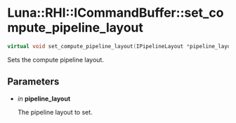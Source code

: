 # Luna::RHI::ICommandBuffer::set_compute_pipeline_layout

```c++
virtual void set_compute_pipeline_layout(IPipelineLayout *pipeline_layout)=0
```

Sets the compute pipeline layout. 



## Parameters
* *in* **pipeline_layout**

    The pipeline layout to set. 

